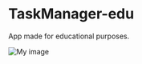 # TaskManager-edu
App made for educational purposes.

![My image](michasacuer/TaskManager-edu//TaskManager/1.PNG)
